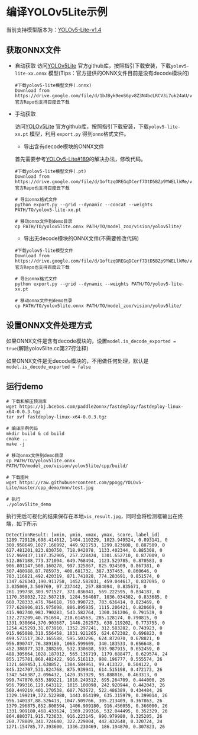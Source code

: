 # 编译YOLOv5Lite示例

当前支持模型版本为：[YOLOv5-Lite-v1.4](https://github.com/ppogg/YOLOv5-Lite/releases/tag/v1.4)

## 获取ONNX文件
- 自动获取
  访问[YOLOv5Lite](https://github.com/ppogg/YOLOv5-Lite)
官方github库，按照指引下载安装，下载`yolov5-lite-xx.onnx` 模型(Tips：官方提供的ONNX文件目前是没有decode模块的)
  ```
  #下载yolov5-lite模型文件(.onnx)
  Download from https://drive.google.com/file/d/1bJByk9eoS6pv8Z3N4bcLRCV3i7uk24aU/view
  官方Repo也支持百度云下载
  ```

- 手动获取

  访问[YOLOv5Lite](https://github.com/ppogg/YOLOv5-Lite)
官方github库，按照指引下载安装，下载`yolov5-lite-xx.pt` 模型，利用 `export.py` 得到`onnx`格式文件。

  - 导出含有decode模块的ONNX文件

  首先需要参考[YOLOv5-Lite#189](https://github.com/ppogg/YOLOv5-Lite/pull/189)的解决办法，修改代码。

  ```
  #下载yolov5-lite模型文件(.pt)
  Download from https://drive.google.com/file/d/1oftzqOREGqDCerf7DtD5BZp9YWELlkMe/view
  官方Repo也支持百度云下载

  # 导出onnx格式文件
  python export.py --grid --dynamic --concat --weights PATH/TO/yolov5-lite-xx.pt

  # 移动onnx文件到demo目录
  cp PATH/TO/yolov5lite.onnx PATH/TO/model_zoo/vision/yolov5lite/
  ```
  - 导出无decode模块的ONNX文件(不需要修改代码)

  ```
  #下载yolov5-lite模型文件
  Download from https://drive.google.com/file/d/1oftzqOREGqDCerf7DtD5BZp9YWELlkMe/view
  官方Repo也支持百度云下载

  # 导出onnx格式文件
  python export.py --grid --dynamic --weights PATH/TO/yolov5-lite-xx.pt

  # 移动onnx文件到demo目录
  cp PATH/TO/yolov5lite.onnx PATH/TO/model_zoo/vision/yolov5lite/
  ```

## 设置ONNX文件处理方式

如果ONNX文件是含有decode模块的，设置`model.is_decode_exported = true`(解除yolov5lite.cc第27行注释)

如果ONNX文件是无decode模块的，不用做任何处理，默认是`model.is_decode_exported = false`

## 运行demo

```
# 下载和解压预测库
wget https://bj.bcebos.com/paddle2onnx/fastdeploy/fastdeploy-linux-x64-0.0.3.tgz
tar xvf fastdeploy-linux-x64-0.0.3.tgz

# 编译示例代码
mkdir build & cd build
cmake ..
make -j

# 移动onnx文件到demo目录
cp PATH/TO/yolov5lite.onnx PATH/TO/model_zoo/vision/yolov5lite/cpp/build/

# 下载图片
wget https://raw.githubusercontent.com/ppogg/YOLOv5-Lite/master/cpp_demo/mnn/test.jpg

# 执行
./yolov5lite_demo
```

执行完后可视化的结果保存在本地`vis_result.jpg`，同时会将检测框输出在终端，如下所示
```
DetectionResult: [xmin, ymin, xmax, ymax, score, label_id]
1289.729126,698.414612, 1404.110229, 1023.949524, 0.893141, 0
300.958649,1027.166992, 449.921753, 1299.823608, 0.887509, 0
627.481201,823.830750, 718.942078, 1133.402344, 0.885308, 0
152.969437,1147.352905, 257.228424, 1301.652710, 0.877009, 0
512.867188,773.371094, 649.768494, 1123.529785, 0.870583, 0
906.801147,508.160278, 997.325867, 825.934509, 0.867381, 0
307.480988,87.785973, 408.681732, 387.337463, 0.860646, 0
783.116821,492.420319, 871.741028, 774.283691, 0.851574, 0
1347.626343,190.911758, 1452.582031, 459.044617, 0.837095, 0
3.035009,3.509769, 97.237442, 257.884094, 0.835671, 0
261.199738,303.971527, 371.036041, 569.222595, 0.834187, 0
1170.358032,722.587219, 1284.564087, 1036.034302, 0.833685, 0
660.728333,476.764618, 760.990723, 783.636414, 0.823469, 0
777.628906,815.975098, 886.895935, 1115.206421, 0.820669, 0
415.902740,983.790283, 543.582764, 1300.361206, 0.791539, 0
132.273209,40.751694, 210.614563, 285.128174, 0.790815, 0
1331.930664,370.903687, 1446.262573, 638.119202, 0.773755, 0
1254.425293,31.073910, 1352.297241, 312.583282, 0.743923, 0
915.965088,310.556458, 1031.921265, 624.672302, 0.696823, 0
499.573517,362.165588, 595.503296, 624.872070, 0.678821, 0
956.890747,76.389160, 1068.599609, 340.183533, 0.656648, 0
452.388977,320.288269, 532.330688, 593.987915, 0.652459, 0
488.305664,1028.187012, 565.136719, 1179.688477, 0.629574, 24
855.175781,868.482422, 916.516113, 988.196777, 0.555574, 26
1321.689453,1.638852, 1384.584961, 99.413322, 0.504122, 0
845.324707,531.824768, 875.939941, 614.515198, 0.472173, 26
1342.546387,2.096432, 1420.351929, 98.888016, 0.463313, 0
990.747070,635.389221, 1018.249512, 695.264709, 0.444000, 26
956.799316,120.643112, 1015.100098, 242.920944, 0.442043, 26
560.449219,401.270538, 607.763672, 522.486389, 0.434484, 26
1329.199219,372.522980, 1443.054199, 635.315979, 0.399014, 26
956.140137,88.526413, 1047.509766, 305.213409, 0.367863, 26
1379.296875,852.808594, 1406.909180, 916.456055, 0.366000, 26
1331.909180,468.433624, 1369.299316, 532.044495, 0.352329, 26
864.880371,915.723633, 916.223145, 990.979980, 0.325205, 26
260.778809,341.724640, 322.229004, 442.432648, 0.320724, 24
1271.154785,77.393600, 1336.230469, 186.194870, 0.307823, 26
```
